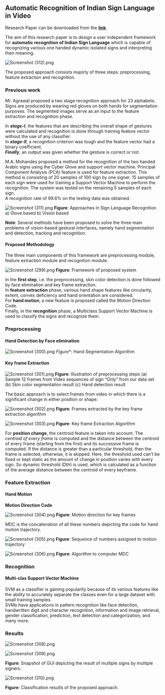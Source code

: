 ## Automatic Recognition of Indian Sign Language in Video

Research Paper can be downloaded from the  [**link**](http://csi-india.org.in/communications/Dr.%20Anand%20Singh%20Jalal.pdf).

The aim of this research paper is to design a user independent framework for **automatic recognition of Indian Sign Language** which is capable of recognizing various one handed dynamic isolated signs and interpreting their meaning. 


![Screenshot (312).png](https://cdn.hashnode.com/res/hashnode/image/upload/v1626088556006/gM2F9IpTs.png)

The proposed approach consists majorly of three steps: 
preprocessing, feature extraction and recognition.

### Previous work

Mr. Agrawal proposed a two stage recognition approach for 23 alphabets. Signs are produced by wearing red gloves on both hands for segmentation purposes. The segmented images serve as an input to the feature extraction and recognition phase. <br>

In ***stage-I***, the features that are describing the overall shape of gestures were calculated and recognition is done through training feature vector without the use of any classifier. <br>
In ***stage-II***, a recognition criterion was tough and the feature vector had a binary coefficient. <br>
***Finally***, an output was given whether the gesture is correct or not. <br>

M.A. Mohandes proposed a method for the recognition of the two handed Arabic signs using the Cyber Glove and support vector machine. Principal Component Analysis (PCA) feature is used for feature extraction. 
This method is consisting of 20 samples of 100 sign by one signer. 
15 samples of each sign were used for training a Support Vector Machine to perform the recognition. 
The system was tested on the remaining 5 samples of each sign. <br>
A recognition rate of 99.6% on the testing data was obtained.

![Screenshot (311).png](https://cdn.hashnode.com/res/hashnode/image/upload/v1626088847578/Fomqq7iO0.png)
**Figure**: Approaches in Sign Language Recognition a) Glove based b) Vision based

**Note**:  Several methods have been proposed to solve the three main problems of vision-based gestural interfaces, namely hand segmentation and detection, tracking and recognition.

#### Proposed Methodology
 The three main components of this framework are preprocessing module, feature extraction module and recognition module. 

![Screenshot (299).png](https://cdn.hashnode.com/res/hashnode/image/upload/v1626089152576/4DU0CImCv.png)
**Figure**: Framework of proposed system

In the **first step**, i.e. the preprocessing, skin color detection is done followed by face elimination and key frame extraction.<br>
In **feature extraction** phase, various hand shape features like circularity, extent, convex deficiency and hand orientation are considered. <br>
For **hand motion**, a new feature is proposed called the Motion Direction Code. <br>
Finally, in the **recognition** phase, a Multiclass Support Vector Machine is used to classify the signs and recognize them. 

### Preprocessing
#### Hand Detection by Face elimination


![Screenshot (300).png](https://cdn.hashnode.com/res/hashnode/image/upload/v1626090114003/AN-Xf8GUZ.png)
*Figure**: Hand Segmentation Algorithm

#### Key frame Extraction 



![Screenshot (301).png](https://cdn.hashnode.com/res/hashnode/image/upload/v1626089554660/Qw9o6z6j0.png)
**Figure**: Illustration of preprocessing steps (a) Sample 12 frames from Video
sequences of sign “Only” from our data set (b) Skin color segmentation result (c) Hand
detection result <br>


The basic approach is to select frames from video in which there is a significant change in either position or shape. <br>

![Screenshot (302).png](https://cdn.hashnode.com/res/hashnode/image/upload/v1626089647334/2nAkwt-Ly.png)
**Figure**: Frames extracted by the key frame extraction algorithm


![Screenshot (303).png](https://cdn.hashnode.com/res/hashnode/image/upload/v1626089783705/jKYn4VTnz.png)
**Figure**: Key frame Extraction Algorithm

For **position change**, the centroid feature is taken into account.  The *centroid of every frame* is computed and the distance between the centroid of every frame (starting from the first) and its successive frame is computed. If the distance is greater than a particular threshold, then the frame is selected, otherwise, it is skipped. Here, the threshold used can’t be fixed or kept static as the amount of change in position varies with every sign. So dynamic threshold (Dth) is used, which is calculated as a function of the average distance between the centroid of every keyframe. 

### Feature Extraction
#### Hand Motion
**Motion Direction Code**<br>

![Screenshot (304).png](https://cdn.hashnode.com/res/hashnode/image/upload/v1626090259710/CTMfmGYPx.png)
**Figure**: Motion direction for key frames

MDC is the concatenation of all these numbers depicting the code for hand motion trajectory.

![Screenshot (305).png](https://cdn.hashnode.com/res/hashnode/image/upload/v1626090368729/JBeMaZ9Pj.png)
**Figure**: Sequence of numbers assigned to motion trajectory


![Screenshot (306).png](https://cdn.hashnode.com/res/hashnode/image/upload/v1626090494897/PFfe0lQta.png)
**Figure**: Algorithm to computer MDC

### Recognition
#### Multi-clas Support Vector Machine
SVM as a classifier is gaining popularity because of its various features like the ability to accurately separate the classes even for a large dataset with small training samples. <br>
SVMs have applications in pattern recognition like face detection, handwritten digit and character recognition, information and image retrieval, gender classification, prediction, text detection and categorization, and many more. 

### Results


![Screenshot (308).png](https://cdn.hashnode.com/res/hashnode/image/upload/v1626090687160/pbzn1jAP1.png)


![Screenshot (309).png](https://cdn.hashnode.com/res/hashnode/image/upload/v1626090740610/YIiDMCfvz.png)

**Figure**: Snapshot of GUI depicting the result of multiple signs by multiple signers.

![Screenshot (310).png](https://cdn.hashnode.com/res/hashnode/image/upload/v1626090897621/iCfv5w0S5.png)

**Figure**: Classification results of the proposed approach.